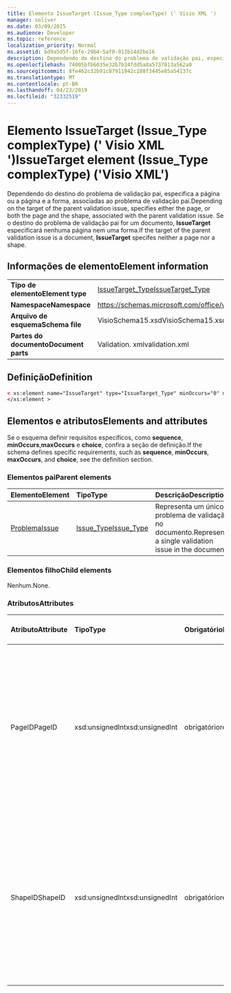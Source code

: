 ```yaml
---
title: Elemento IssueTarget (Issue_Type complexType) (' Visio XML ')
manager: soliver
ms.date: 03/09/2015
ms.audience: Developer
ms.topic: reference
localization_priority: Normal
ms.assetid: bd9a5d5f-16fe-29b4-5af0-913b14d2be16
description: Dependendo do destino do problema de validação pai, especifica a página ou a página e a forma, associadas ao problema de validação pai. Se o destino do problema de validação pai for um documento, IssueTarget especificará nenhuma página nem uma forma.
ms.openlocfilehash: 74005bfb6035e32b7b34fdd5a8a5737813a562a0
ms.sourcegitcommit: 8fe462c32b91c87911942c188f3445e85a54137c
ms.translationtype: MT
ms.contentlocale: pt-BR
ms.lasthandoff: 04/23/2019
ms.locfileid: "32332519"
---
```

# <a name="issuetarget-element-issuetype-complextype-visio-xml"></a><span data-ttu-id="8296b-104">Elemento IssueTarget (Issue_Type complexType) (' Visio XML ')</span><span class="sxs-lookup"><span data-stu-id="8296b-104">IssueTarget element (Issue_Type complexType) ('Visio XML')</span></span>

<span data-ttu-id="8296b-105">Dependendo do destino do problema de validação pai, especifica a página ou a página e a forma, associadas ao problema de validação pai.</span><span class="sxs-lookup"><span data-stu-id="8296b-105">Depending on the target of the parent validation issue, specifies either the page, or both the page and the shape, associated with the parent validation issue.</span></span> <span data-ttu-id="8296b-106">Se o destino do problema de validação pai for um documento, **IssueTarget** especificará nenhuma página nem uma forma.</span><span class="sxs-lookup"><span data-stu-id="8296b-106">If the target of the parent validation issue is a document, **IssueTarget** specifes neither a page nor a shape.</span></span> 
  
## <a name="element-information"></a><span data-ttu-id="8296b-107">Informações de elemento</span><span class="sxs-lookup"><span data-stu-id="8296b-107">Element information</span></span>

|||
|:-----|:-----|
|<span data-ttu-id="8296b-108">**Tipo de elemento**</span><span class="sxs-lookup"><span data-stu-id="8296b-108">**Element type**</span></span> <br/> |[<span data-ttu-id="8296b-109">IssueTarget_Type</span><span class="sxs-lookup"><span data-stu-id="8296b-109">IssueTarget_Type</span></span>](issuetarget_type-complextypevisio-xml.md) <br/> |
|<span data-ttu-id="8296b-110">**Namespace**</span><span class="sxs-lookup"><span data-stu-id="8296b-110">**Namespace**</span></span> <br/> |https://schemas.microsoft.com/office/visio/2012/main  <br/> |
|<span data-ttu-id="8296b-111">**Arquivo de esquema**</span><span class="sxs-lookup"><span data-stu-id="8296b-111">**Schema file**</span></span> <br/> |<span data-ttu-id="8296b-112">VisioSchema15.xsd</span><span class="sxs-lookup"><span data-stu-id="8296b-112">VisioSchema15.xsd</span></span>  <br/> |
|<span data-ttu-id="8296b-113">**Partes do documento**</span><span class="sxs-lookup"><span data-stu-id="8296b-113">**Document parts**</span></span> <br/> |<span data-ttu-id="8296b-114">Validation. xml</span><span class="sxs-lookup"><span data-stu-id="8296b-114">validation.xml</span></span>  <br/> |
   
## <a name="definition"></a><span data-ttu-id="8296b-115">Definição</span><span class="sxs-lookup"><span data-stu-id="8296b-115">Definition</span></span>

```XML
< xs:element name="IssueTarget" type="IssueTarget_Type" minOccurs="0" maxOccurs="1" >
</xs:element >
```

## <a name="elements-and-attributes"></a><span data-ttu-id="8296b-116">Elementos e atributos</span><span class="sxs-lookup"><span data-stu-id="8296b-116">Elements and attributes</span></span>

<span data-ttu-id="8296b-117">Se o esquema definir requisitos específicos, como **sequence**, **minOccurs**,**maxOccurs** e **choice**, confira a seção de definição.</span><span class="sxs-lookup"><span data-stu-id="8296b-117">If the schema defines specific requirements, such as **sequence**, **minOccurs**, **maxOccurs**, and **choice**, see the definition section.</span></span> 
  
### <a name="parent-elements"></a><span data-ttu-id="8296b-118">Elementos pai</span><span class="sxs-lookup"><span data-stu-id="8296b-118">Parent elements</span></span>

|<span data-ttu-id="8296b-119">**Elemento**</span><span class="sxs-lookup"><span data-stu-id="8296b-119">**Element**</span></span>|<span data-ttu-id="8296b-120">**Tipo**</span><span class="sxs-lookup"><span data-stu-id="8296b-120">**Type**</span></span>|<span data-ttu-id="8296b-121">**Descrição**</span><span class="sxs-lookup"><span data-stu-id="8296b-121">**Description**</span></span>|
|:-----|:-----|:-----|
|[<span data-ttu-id="8296b-122">Problema</span><span class="sxs-lookup"><span data-stu-id="8296b-122">Issue</span></span>](issue-element-issues_type-complextypevisio-xml.md) <br/> |[<span data-ttu-id="8296b-123">Issue_Type</span><span class="sxs-lookup"><span data-stu-id="8296b-123">Issue_Type</span></span>](issue_type-complextypevisio-xml.md) <br/> |<span data-ttu-id="8296b-124">Representa um único problema de validação no documento.</span><span class="sxs-lookup"><span data-stu-id="8296b-124">Represents a single validation issue in the document.</span></span>  <br/> |
   
### <a name="child-elements"></a><span data-ttu-id="8296b-125">Elementos filho</span><span class="sxs-lookup"><span data-stu-id="8296b-125">Child elements</span></span>

<span data-ttu-id="8296b-126">Nenhum.</span><span class="sxs-lookup"><span data-stu-id="8296b-126">None.</span></span>
  
### <a name="attributes"></a><span data-ttu-id="8296b-127">Atributos</span><span class="sxs-lookup"><span data-stu-id="8296b-127">Attributes</span></span>

|<span data-ttu-id="8296b-128">**Atributo**</span><span class="sxs-lookup"><span data-stu-id="8296b-128">**Attribute**</span></span>|<span data-ttu-id="8296b-129">**Tipo**</span><span class="sxs-lookup"><span data-stu-id="8296b-129">**Type**</span></span>|<span data-ttu-id="8296b-130">**Obrigatório**</span><span class="sxs-lookup"><span data-stu-id="8296b-130">**Required**</span></span>|<span data-ttu-id="8296b-131">**Descrição**</span><span class="sxs-lookup"><span data-stu-id="8296b-131">**Description**</span></span>|<span data-ttu-id="8296b-132">**Valores possíveis**</span><span class="sxs-lookup"><span data-stu-id="8296b-132">**Possible values**</span></span>|
|:-----|:-----|:-----|:-----|:-----|
|<span data-ttu-id="8296b-133">PageID</span><span class="sxs-lookup"><span data-stu-id="8296b-133">PageID</span></span>  <br/> |<span data-ttu-id="8296b-134">xsd:unsignedInt</span><span class="sxs-lookup"><span data-stu-id="8296b-134">xsd:unsignedInt</span></span>  <br/> |<span data-ttu-id="8296b-135">obrigatório</span><span class="sxs-lookup"><span data-stu-id="8296b-135">required</span></span>  <br/> |<span data-ttu-id="8296b-136">Especifica o identificador exclusivo da página associada ao problema de validação pai.</span><span class="sxs-lookup"><span data-stu-id="8296b-136">Specifies the unique identifier of the page that is associated with the parent validation issue.</span></span> <span data-ttu-id="8296b-137">Se o destino for o documento, o valor PageId poderá ser 0xFFFFFFFF.</span><span class="sxs-lookup"><span data-stu-id="8296b-137">If the target is the document, the PageID value can be 0xFFFFFFFF.</span></span>  <br/> |<span data-ttu-id="8296b-138">Valores do tipo xsd:unsignedInt.</span><span class="sxs-lookup"><span data-stu-id="8296b-138">Values of the xsd:unsignedInt type.</span></span>  <br/> |
|<span data-ttu-id="8296b-139">ShapeID</span><span class="sxs-lookup"><span data-stu-id="8296b-139">ShapeID</span></span>  <br/> |<span data-ttu-id="8296b-140">xsd:unsignedInt</span><span class="sxs-lookup"><span data-stu-id="8296b-140">xsd:unsignedInt</span></span>  <br/> |<span data-ttu-id="8296b-141">obrigatório</span><span class="sxs-lookup"><span data-stu-id="8296b-141">required</span></span>  <br/> |<span data-ttu-id="8296b-142">Especifica o identificador exclusivo da forma associada ao problema de validação pai.</span><span class="sxs-lookup"><span data-stu-id="8296b-142">Specifies the unique identifier of the shape that is associated with the parent validation issue.</span></span> <span data-ttu-id="8296b-143">Se o destino for o documento ou uma página, o valor ShapeID poderá ser 0xFFFFFFFF.</span><span class="sxs-lookup"><span data-stu-id="8296b-143">If the target is the document or a page, the ShapeID value can be 0xFFFFFFFF.</span></span>  <br/> |<span data-ttu-id="8296b-144">Valores do tipo xsd:unsignedInt.</span><span class="sxs-lookup"><span data-stu-id="8296b-144">Values of the xsd:unsignedInt type.</span></span>  <br/> |
   

